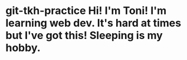 # git-tkh-practice Hi! I'm Toni! I'm learning web dev. It's hard at times but I've got this! Sleeping is my hobby.